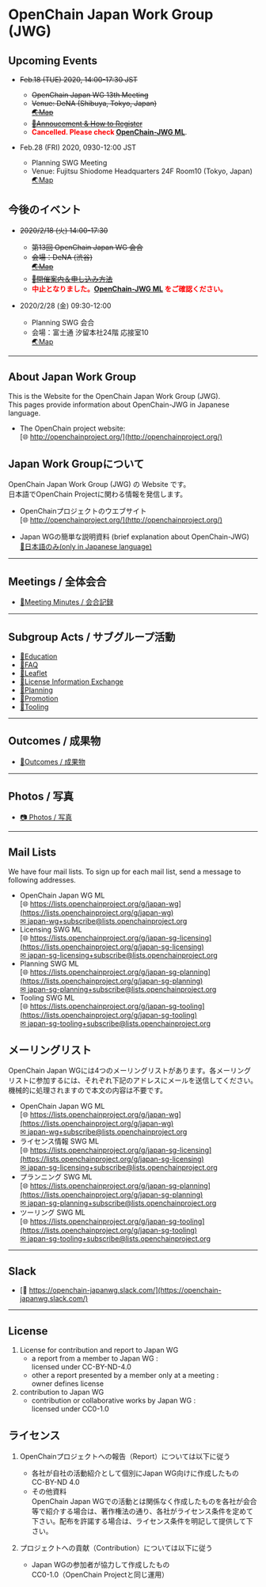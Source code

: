 # OpenChain Japan Work Group (JWG)

## Upcoming Events

- ~~Feb.18 (TUE) 2020, 14:00-17:30 JST~~
  - ~~OpenChain Japan WG 13th Meeting~~
  - ~~Venue: DeNA (Shibuya, Tokyo, Japan)~~  
    ~~[&#x1f30f;Map](https://dena.com/intl/contact#contact-map)~~
  - ~~[&#x1f4dd;Annoucement & How to Register](https://wiki.linuxfoundation.org/_media/openchain/openchainjapanwg_13th_announce.pdf)~~  
  - **<span style="color: red;">Cancelled. Please check [OpenChain-JWG ML](https://lists.openchainproject.org/g/japan-wg)</span>**.  

- Feb.28 (FRI) 2020, 0930-12:00 JST
  - Planning SWG Meeting
  - Venue: Fujitsu Shiodome Headquarters 24F Room10 (Tokyo, Japan)  
    [&#x1f30f;Map](https://www.fujitsu.com/global/about/corporate/locations/worldlocation/japan/about-headquarters.html)

## 今後のイベント

- ~~2020/2/18 (火) 14:00-17:30~~
  - ~~第13回 OpenChain Japan WG 会合~~
  - ~~会場：DeNA (渋谷)~~  
    ~~[&#x1f30f;Map](https://dena.com/intl/contact#contact-map)~~
  - ~~[&#x1f4dd;開催案内＆申し込み方法](https://wiki.linuxfoundation.org/_media/openchain/openchainjapanwg_13th_announce.pdf)~~
  - **<span style="color: red;">中止となりました。[OpenChain-JWG ML](https://lists.openchainproject.org/g/japan-wg) をご確認ください。</span>**  

- 2020/2/28 (金) 09:30-12:00
  - Planning SWG 会合
  - 会場：富士通 汐留本社24階 応接室10  
    [&#x1f30f;Map](https://www.fujitsu.com/global/about/corporate/locations/worldlocation/japan/about-headquarters.html)

---

## About Japan Work Group

This is the Website for the OpenChain Japan Work Group (JWG).  
This pages provide information about OpenChain-JWG in Japanese language.

- The OpenChain project website:  
[&#x1f310; http://openchainproject.org/](http://openchainproject.org/)

## Japan Work Groupについて

OpenChain Japan Work Group (JWG) の Website です。  
日本語でOpenChain Projectに関わる情報を発信します。

- OpenChainプロジェクトのウエブサイト  
[&#x1f310; http://openchainproject.org/](http://openchainproject.org/)

- Japan WGの簡単な説明資料 (brief explanation about OpenChain-JWG)  
[&#x1F4D6;日本語のみ(only in Japanese language)](https://github.com/OpenChain-Project/Onboarding-JWG/blob/master/About_Japan-wg/About_JapanWG.md)

---

## Meetings / 全体会合

- [&#x1f4c2;Meeting Minutes / 会合記録](meetings)

---

## Subgroup Acts / サブグループ活動

- [&#x1f4c2;Education](subgroups/education)
- [&#x1f4c2;FAQ](subgroups/FAQ)
- [&#x1f4c2;Leaflet](subgroups/leaflet)
- [&#x1f4c2;License Information Exchange](subgroups/licenseInfo)
- [&#x1f4c2;Planning](subgroups/planning)
- [&#x1f4c2;Promotion](subgroups/promotion)
- [&#x1f4c2;Tooling](subgroups/tooling)

---

## Outcomes / 成果物

- [&#x1f4c2;Outcomes / 成果物](outcomes)

---

## Photos / 写真

- [&#x1f4f7; Photos / 写真](photos)

---

## Mail Lists

We have four mail lists. To sign up for each mail list, send a message to following addresses.

- OpenChain Japan WG ML  
[&#x1f310; https://lists.openchainproject.org/g/japan-wg](https://lists.openchainproject.org/g/japan-wg)  
[&#x2709; japan-wg+subscribe@lists.openchainproject.org](mailto:japan-wg+subscribe@lists.openchainproject.org)  
- Licensing SWG ML  
[&#x1f310; https://lists.openchainproject.org/g/japan-sg-licensing](https://lists.openchainproject.org/g/japan-sg-licensing)  
[&#x2709; japan-sg-licensing+subscribe@lists.openchainproject.org](mailto:japan-sg-licensing+subscribe@lists.openchainproject.org)  
- Planning SWG ML  
[&#x1f310; https://lists.openchainproject.org/g/japan-sg-planning](https://lists.openchainproject.org/g/japan-sg-planning)  
[&#x2709; japan-sg-planning+subscribe@lists.openchainproject.org](mailto:japan-sg-planning+subscribe@lists.openchainproject.org)
- Tooling SWG ML  
[&#x1f310; https://lists.openchainproject.org/g/japan-sg-tooling](https://lists.openchainproject.org/g/japan-sg-tooling)  
[&#x2709; japan-sg-tooling+subscribe@lists.openchainproject.org](mailto:japan-sg-tooling+subscribe@lists.openchainproject.org)

## メーリングリスト

OpenChain Japan WGには4つのメーリングリストがあります。各メーリングリストに参加するには、それぞれ下記のアドレスにメールを送信してください。機械的に処理されますので本文の内容は不要です。

- OpenChain Japan WG ML  
[&#x1f310; https://lists.openchainproject.org/g/japan-wg](https://lists.openchainproject.org/g/japan-wg)  
[&#x2709; japan-wg+subscribe@lists.openchainproject.org](mailto:japan-wg+subscribe@lists.openchainproject.org)  
- ライセンス情報 SWG ML  
[&#x1f310; https://lists.openchainproject.org/g/japan-sg-licensing](https://lists.openchainproject.org/g/japan-sg-licensing)  
[&#x2709; japan-sg-licensing+subscribe@lists.openchainproject.org](mailto:japan-sg-licensing+subscribe@lists.openchainproject.org)  
- プランニング SWG ML  
[&#x1f310; https://lists.openchainproject.org/g/japan-sg-planning](https://lists.openchainproject.org/g/japan-sg-planning)  
[&#x2709; japan-sg-planning+subscribe@lists.openchainproject.org](mailto:japan-sg-planning+subscribe@lists.openchainproject.org)
- ツーリング SWG ML  
[&#x1f310; https://lists.openchainproject.org/g/japan-sg-tooling](https://lists.openchainproject.org/g/japan-sg-tooling)  
[&#x2709; japan-sg-tooling+subscribe@lists.openchainproject.org](mailto:japan-sg-tooling+subscribe@lists.openchainproject.org)

---

## Slack

- [&#x1F4AC; https://openchain-japanwg.slack.com/](https://openchain-japanwg.slack.com/)

---

## License

1. License for contribution and report to Japan WG
   - a report from a member to Japan WG :  
   licensed under CC-BY-ND-4.0
   - other a report presented by a member only at a meeting :  
   owner defines license
2. contribution to Japan WG
   - contribution or collaborative works by Japan WG :  
   licensed under CC0-1.0

## ライセンス

1. OpenChainプロジェクトへの報告（Report）については以下に従う  
   - 各社が自社の活動紹介として個別にJapan WG向けに作成したもの  
   CC-BY-ND 4.0
   - その他資料  
   OpenChain Japan WGでの活動とは関係なく作成したものを各社が会合等で紹介する場合は、著作権法の通り、各社がライセンス条件を定めて下さい。配布を許諾する場合は、ライセンス条件を明記して提供して下さい。

1. プロジェクトへの貢献（Contribution）については以下に従う  
   - Japan WGの参加者が協力して作成したもの  
   CC0-1.0（OpenChain Projectと同じ運用）
